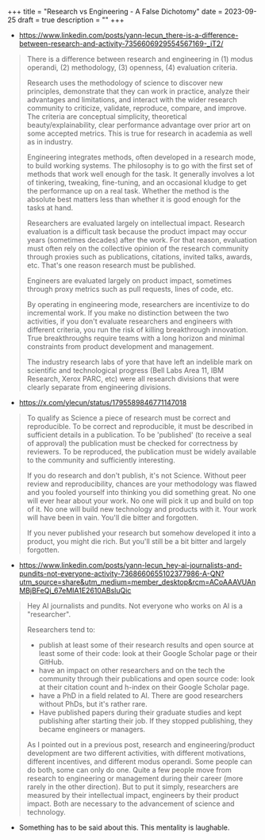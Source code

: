 +++
title = "Research vs Engineering - A False Dichotomy"
date = 2023-09-25
draft = true
description = ""
+++

- https://www.linkedin.com/posts/yann-lecun_there-is-a-difference-between-research-and-activity-7356606929554567169-_iT2/

> There is a difference between research and engineering in (1) modus operandi, (2) methodology, (3) openness, (4) evaluation criteria.
>
> Research uses the methodology of science to discover new principles, demonstrate that they can work in practice, analyze their advantages and limitations, and interact with the wider research community to criticize, validate, reproduce, compare, and improve. The criteria are conceptual simplicity, theoretical beauty/explainability, clear performance advantage over prior art on some accepted metrics. This is true for research in academia as well as in industry.
>
> Engineering integrates methods, often developed in a research mode, to build working systems. The philosophy is to go with the first set of methods that work well enough for the task. It generally involves a lot of tinkering, tweaking, fine-tuning, and an occasional kludge to get the performance up on a real task. Whether the method is the absolute best matters less than whether it is good enough for the tasks at hand.
>
> Researchers are evaluated largely on intellectual impact. Research evaluation is a difficult task because the product impact may occur years (sometimes decades) after the work. For that reason, evaluation must often rely on the collective opinion of the research community through proxies such as publications, citations, invited talks, awards, etc. That's one reason research must be published.
>
> Engineers are evaluated largely on product impact, sometimes through proxy metrics such as pull requests, lines of code, etc.
>
> By operating in engineering mode, researchers are incentivize to do incremental work. If you make no distinction between the two activities, if you don't evaluate researchers and engineers with different criteria, you run the risk of killing breakthrough innovation. True breakthroughs require teams with a long horizon and minimal constraints from product development and management.
>
> The industry research labs of yore that have left an indelible mark on scientific and technological progress (Bell Labs Area 11, IBM Research, Xerox PARC, etc) were all research divisions that were clearly separate from engineering divisions.

- https://x.com/ylecun/status/1795589846771147018

> To qualify as Science a piece of research must be correct and reproducible.
> To be correct and reproducible, it must be described in sufficient details in a publication.
> To be 'published' (to receive a seal of approval) the publication must be checked for correctness by reviewers.
> To be reproduced, the publication must be widely available to the community and sufficiently interesting.
>
> If you do research and don't publish, it's not Science.
> Without peer review and reproducibility, chances are your methodology was flawed and you fooled yourself into thinking you did something great.
> No one will ever hear about your work.
> No one will pick it up and build on top of it.
> No one will build new technology and products with it.
> Your work will have been in vain.
> You'll die bitter and forgotten.
>
> If you never published your research but somehow developed it into a product, you might die rich.
> But you'll still be a bit bitter and largely forgotten.

- https://www.linkedin.com/posts/yann-lecun_hey-ai-journalists-and-pundits-not-everyone-activity-7368660655102377986-A-QN?utm_source=share&utm_medium=member_desktop&rcm=ACoAAAVUAnMBjBFeQj_67eMIA1E2610ABsluQic

> Hey AI journalists and pundits.
> Not everyone who works on AI is a "researcher".
>
> Researchers tend to:
> - publish at least some of their research results and open source at least some of their code: look at their Google Scholar page or their GitHub.
> - have an impact on other researchers and on the tech the community through their publications and open source code: look at their citation count and h-index on their Google Scholar page.
> - have a PhD in a field related to AI. There are good researchers without PhDs, but it's rather rare.
> - Have published papers during their graduate studies and kept publishing after starting their job. If they stopped publishing, they became engineers or managers.
>
> As I pointed out in a previous post, research and engineering/product development are two different activities, with different motivations, different incentives, and different modus operandi.
> Some people can do both, some can only do one.
> Quite a few people move from research to engineering or management during their career (more rarely in the other direction).
> But to put it simply, researchers are measured by their intellectual impact, engineers by their product impact.
> Both are necessary to the advancement of science and technology.

- Something has to be said about this. This mentality is laughable.
